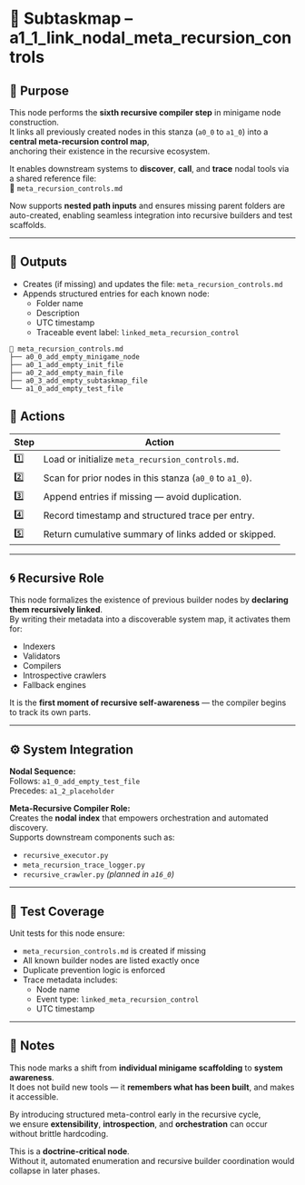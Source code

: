 <!-- Save to: a15_0_the_compiler_that_built_itself\a1_1_link_nodal_meta_recursion_controls\subtaskmap.md -->

# 🔹 Subtaskmap – a1_1_link_nodal_meta_recursion_controls

## 🧩 Purpose

This node performs the **sixth recursive compiler step** in minigame node construction.  
It links all previously created nodes in this stanza (`a0_0` to `a1_0`) into a **central meta-recursion control map**,  
anchoring their existence in the recursive ecosystem.

It enables downstream systems to **discover**, **call**, and **trace** nodal tools via a shared reference file:  
📄 `meta_recursion_controls.md`

Now supports **nested path inputs** and ensures missing parent folders are auto-created, enabling seamless integration into recursive builders and test scaffolds.

---

## 📂 Outputs

- Creates (if missing) and updates the file: `meta_recursion_controls.md`
- Appends structured entries for each known node:
  - Folder name
  - Description
  - UTC timestamp
  - Traceable event label: `linked_meta_recursion_control`

```plaintext
📄 meta_recursion_controls.md
├── a0_0_add_empty_minigame_node
├── a0_1_add_empty_init_file
├── a0_2_add_empty_main_file
├── a0_3_add_empty_subtaskmap_file
└── a1_0_add_empty_test_file
```

## 🔧 Actions

| Step | Action |
|------|--------|
| 1️⃣ | Load or initialize `meta_recursion_controls.md`. |
| 2️⃣ | Scan for prior nodes in this stanza (`a0_0` to `a1_0`). |
| 3️⃣ | Append entries if missing — avoid duplication. |
| 4️⃣ | Record timestamp and structured trace per entry. |
| 5️⃣ | Return cumulative summary of links added or skipped. |

---

## 🌀 Recursive Role

This node formalizes the existence of previous builder nodes by **declaring them recursively linked**.  
By writing their metadata into a discoverable system map, it activates them for:

- Indexers  
- Validators  
- Compilers  
- Introspective crawlers  
- Fallback engines  

It is the **first moment of recursive self-awareness** — the compiler begins to track its own parts.

---

## ⚙️ System Integration

**Nodal Sequence:**  
Follows: `a1_0_add_empty_test_file`  
Precedes: `a1_2_placeholder`

**Meta-Recursive Compiler Role:**  
Creates the **nodal index** that empowers orchestration and automated discovery.  
Supports downstream components such as:

- `recursive_executor.py`  
- `meta_recursion_trace_logger.py`  
- `recursive_crawler.py` *(planned in `a16_0`)*

---

## 🧪 Test Coverage

Unit tests for this node ensure:

- `meta_recursion_controls.md` is created if missing  
- All known builder nodes are listed exactly once  
- Duplicate prevention logic is enforced  
- Trace metadata includes:
  - Node name  
  - Event type: `linked_meta_recursion_control`  
  - UTC timestamp

---

## 🔖 Notes

This node marks a shift from **individual minigame scaffolding** to **system awareness**.  
It does not build new tools — it **remembers what has been built**, and makes it accessible.

By introducing structured meta-control early in the recursive cycle,  
we ensure **extensibility**, **introspection**, and **orchestration** can occur without brittle hardcoding.

This is a **doctrine-critical node**.  
Without it, automated enumeration and recursive builder coordination would collapse in later phases.
